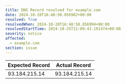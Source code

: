 ```yaml
---
title: DNS Record resolved for example.com
date: 2024-10-28T16:48:50.856982+00:00
resolved: True
resolvedWhen: 2024-10-28T16:48:50.856994+00:00
resolvedStartTime: 2024-10-25T21:09:43.191474+00:00
severity: notice
affected:
  - example.com
section: issue
---
```


| Expected Record  | Actual Record  |
|------------------|----------------|
| 93.184.215.14 | 93.184.215.14 |
